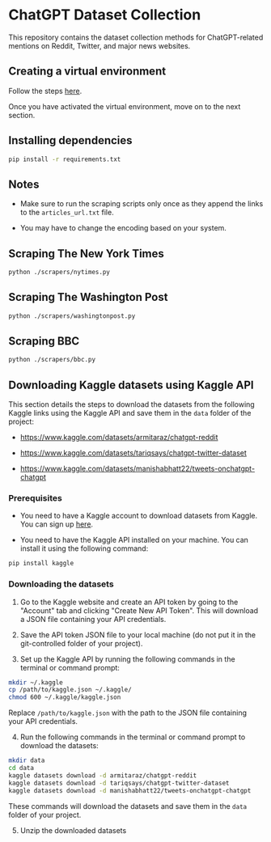 # ChatGPT Dataset Collection

This repository contains the dataset collection methods for ChatGPT-related mentions on Reddit, Twitter, and major news websites.

## Creating a virtual environment

Follow the steps [here](https://packaging.python.org/en/latest/guides/installing-using-pip-and-virtual-environments/).

Once you have activated the virtual environment, move on to the next section.

## Installing dependencies

```bash
pip install -r requirements.txt
```

## Notes

 - Make sure to run the scraping scripts only once as they append the links to the ```articles_url.txt``` file.

 - You may have to change the encoding based on your system.

## Scraping The New York Times

```bash 
python ./scrapers/nytimes.py
```

## Scraping The Washington Post

```bash
python ./scrapers/washingtonpost.py
```

## Scraping BBC

```bash
python ./scrapers/bbc.py
```

## Downloading Kaggle datasets using Kaggle API

This section details the steps to download the datasets from the following Kaggle links using the Kaggle API and save them in the ```data``` folder of the project:

- https://www.kaggle.com/datasets/armitaraz/chatgpt-reddit

- https://www.kaggle.com/datasets/tariqsays/chatgpt-twitter-dataset

- https://www.kaggle.com/datasets/manishabhatt22/tweets-onchatgpt-chatgpt

### Prerequisites

- You need to have a Kaggle account to download datasets from Kaggle. You can sign up [here](https://www.kaggle.com/account/login).

- You need to have the Kaggle API installed on your machine. You can install it using the following command:

```bash
pip install kaggle
```

### Downloading the datasets

1. Go to the Kaggle website and create an API token by going to the "Account" tab and clicking "Create New API Token". This will download a JSON file containing your API credentials.

2. Save the API token JSON file to your local machine (do not put it in the git-controlled folder of your project).

3. Set up the Kaggle API by running the following commands in the terminal or command prompt:

```bash 
mkdir ~/.kaggle
cp /path/to/kaggle.json ~/.kaggle/
chmod 600 ~/.kaggle/kaggle.json
```

Replace ```/path/to/kaggle.json``` with the path to the JSON file containing your API credentials.

4. Run the following commands in the terminal or command prompt to download the datasets:

```bash
mkdir data
cd data
kaggle datasets download -d armitaraz/chatgpt-reddit
kaggle datasets download -d tariqsays/chatgpt-twitter-dataset
kaggle datasets download -d manishabhatt22/tweets-onchatgpt-chatgpt
```
These commands will download the datasets and save them in the ```data``` folder of your project.

5. Unzip the downloaded datasets